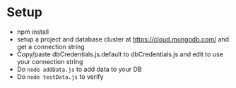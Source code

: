 # Setup

- npm install
- setup a project and database cluster at https://cloud.mongodb.com/ and get a connection string
- Copy/paste dbCredentials.js.default to dbCredentials.js and edit to use your connection string
- Do `node addData.js` to add data to your DB
- Do `node testData.js` to verify
